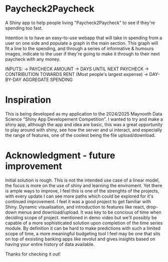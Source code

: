 # Paycheck2Paycheck
A Shiny app to help people living "Paycheck2Paycheck" to see if they're spending too fast.

Intention is to have an easy-to-use webapp that will take in spending from a user on one side and populate a graph in the main section.
This graph will fit a line to the spending, and through a series of informative & humours images, indicate to the user if they're going to make it through to their next paycheck with any money.

INPUTS:
->  PAYCHECK AMOUNT
->  DAYS UNTIL NEXT PAYCHECK
->  CONTRIBUTION TOWARDS RENT (Most people's largest expense)
->  DAY-BY-DAY AGGREGATE SPENDING

# Inspiration
This is being developed as my application to the 2024/2025 Maynooth Data Science "Shiny App Developement Competition".
I wanted to try and make a shiny app, although the app and idea are basic, this was a great opportunity to play around with shiny, see how the server and ui interact, and especially the range of features, one of the coolest being the file upload/download.

# Acknowledgment - future improvement
Initial solution is rough. This is not the intended use case of a linear model, the focus is more on the use of shiny and learning the enviroment. Yet there is ample ways to improve, I feel this is one of the strenghts of the projects, with every update I can see more paths which could be explored for it's continued improvement.
I feel it was a good project to get familiar with Shiny. Dynamic visualisation, and introduction to features like react, drop-down menus and download/upload.
It was key to be concious of time when deciding scope of project.
mentioned in demo video but we'll possibly be capable of a more sophisticated solution upon completion of the time series module.
By definition it can be hard to make predictions with such a limited scope of time, a more meaningful budgeting tool I feel may be one that sits on top of exsisting banking apps like revolut and gives insights based on having your entire history of data available.

Thanks for checking it out!
